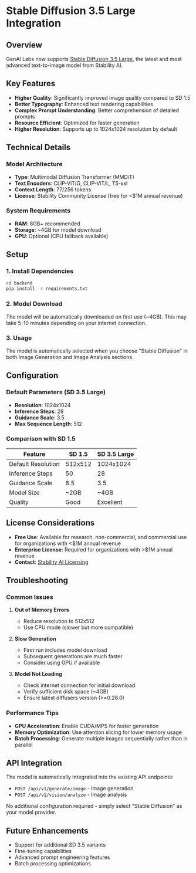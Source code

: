 # Stable Diffusion 3.5 Large Integration

## Overview

GenAI Labs now supports [Stable Diffusion 3.5 Large](https://huggingface.co/stabilityai/stable-diffusion-3.5-large), the latest and most advanced text-to-image model from Stability AI.

## Key Features

- **Higher Quality**: Significantly improved image quality compared to SD 1.5
- **Better Typography**: Enhanced text rendering capabilities
- **Complex Prompt Understanding**: Better comprehension of detailed prompts
- **Resource Efficient**: Optimized for faster generation
- **Higher Resolution**: Supports up to 1024x1024 resolution by default

## Technical Details

### Model Architecture
- **Type**: Multimodal Diffusion Transformer (MMDiT)
- **Text Encoders**: CLIP-ViT/G, CLIP-ViT/L, T5-xxl
- **Context Length**: 77/256 tokens
- **License**: Stability Community License (free for <$1M annual revenue)

### System Requirements
- **RAM**: 8GB+ recommended
- **Storage**: ~4GB for model download
- **GPU**: Optional (CPU fallback available)

## Setup

### 1. Install Dependencies
```bash
cd backend
pip install -r requirements.txt
```

### 2. Model Download
The model will be automatically downloaded on first use (~4GB). This may take 5-10 minutes depending on your internet connection.

### 3. Usage
The model is automatically selected when you choose "Stable Diffusion" in both Image Generation and Image Analysis sections.

## Configuration

### Default Parameters (SD 3.5 Large)
- **Resolution**: 1024x1024
- **Inference Steps**: 28
- **Guidance Scale**: 3.5
- **Max Sequence Length**: 512

### Comparison with SD 1.5
| Feature | SD 1.5 | SD 3.5 Large |
|---------|--------|--------------|
| Default Resolution | 512x512 | 1024x1024 |
| Inference Steps | 50 | 28 |
| Guidance Scale | 8.5 | 3.5 |
| Model Size | ~2GB | ~4GB |
| Quality | Good | Excellent |

## License Considerations

- **Free Use**: Available for research, non-commercial, and commercial use for organizations with <$1M annual revenue
- **Enterprise License**: Required for organizations with >$1M annual revenue
- **Contact**: [Stability AI Licensing](https://stability.ai/license)

## Troubleshooting

### Common Issues

1. **Out of Memory Errors**
   - Reduce resolution to 512x512
   - Use CPU mode (slower but more compatible)

2. **Slow Generation**
   - First run includes model download
   - Subsequent generations are much faster
   - Consider using GPU if available

3. **Model Not Loading**
   - Check internet connection for initial download
   - Verify sufficient disk space (~4GB)
   - Ensure latest diffusers version (>=0.28.0)

### Performance Tips

- **GPU Acceleration**: Enable CUDA/MPS for faster generation
- **Memory Optimization**: Use attention slicing for lower memory usage
- **Batch Processing**: Generate multiple images sequentially rather than in parallel

## API Integration

The model is automatically integrated into the existing API endpoints:

- `POST /api/v1/generate/image` - Image generation
- `POST /api/v1/vision/analyze` - Image analysis

No additional configuration required - simply select "Stable Diffusion" as your model provider.

## Future Enhancements

- Support for additional SD 3.5 variants
- Fine-tuning capabilities
- Advanced prompt engineering features
- Batch processing optimizations
